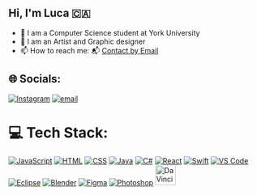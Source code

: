 ## Hi, I'm Luca 🇨🇦

- 🔭 I am a Computer Science student at York University
- 🎨 I am an Artist and Graphic designer
- 📫 How to reach me: 📬 [Contact by Email](mailto:lucajmazz@gmail.com)

## 🌐 Socials:
[![Instagram](https://img.shields.io/badge/Instagram-%23E4405F.svg?logo=Instagram&logoColor=white)](https://instagram.com/IamLuca.M) [![email](https://img.shields.io/badge/Email-D14836?logo=gmail&logoColor=white)](mailto:lucajmazz@gmail.com) 

# 💻 Tech Stack:
[![JavaScript](https://skillicons.dev/icons?i=js)](https://developer.mozilla.org/en-US/docs/Web/JavaScript)
[![HTML](https://skillicons.dev/icons?i=html)](https://developer.mozilla.org/en-US/docs/Web/HTML)
[![CSS](https://skillicons.dev/icons?i=css)](https://developer.mozilla.org/en-US/docs/Web/CSS)
[![Java](https://skillicons.dev/icons?i=java)](https://www.oracle.com/java/)
[![C#](https://skillicons.dev/icons?i=cs)](https://learn.microsoft.com/en-us/dotnet/csharp/)
[![React](https://skillicons.dev/icons?i=react)](https://reactjs.org/)
[![Swift](https://skillicons.dev/icons?i=swift)](https://developer.apple.com/swift/)
[![VS Code](https://skillicons.dev/icons?i=vscode)](https://code.visualstudio.com/)
[![Eclipse](https://skillicons.dev/icons?i=eclipse)](https://www.eclipse.org/)
[![Blender](https://skillicons.dev/icons?i=blender)](https://www.blender.org/)
[![Figma](https://skillicons.dev/icons?i=figma)](https://www.figma.com/)
[![Photoshop](https://skillicons.dev/icons?i=ps)](https://www.adobe.com/products/photoshop.html)
[<img src="https://upload.wikimedia.org/wikipedia/commons/9/90/DaVinci_Resolve_17_logo.svg" width="40" height="40" alt="DaVinci Resolve" />](https://www.blackmagicdesign.com/products/davinciresolve)


